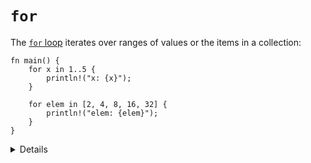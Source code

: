 # `for`

The [`for` loop](https://doc.rust-lang.org/std/keyword.for.html) iterates over
ranges of values or the items in a collection:

```rust,editable
fn main() {
    for x in 1..5 {
        println!("x: {x}");
    }

    for elem in [2, 4, 8, 16, 32] {
        println!("elem: {elem}");
    }
}
```

<details>

- Under the hood `for` loops use a concept called "iterators" to handle
  iterating over different kinds of ranges/collections. Iterators will be
  discussed in more detail later.
- Note that the first `for` loop only iterates to `4`. Show the `1..=5` syntax
  for an inclusive range.

</details>
